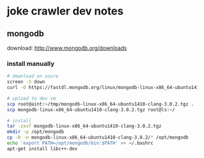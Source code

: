 # joke crawler dev notes

## mongodb

download: http://www.mongodb.org/downloads

### install manually
```bash
# download on azure
screen -S down
curl -O https://fastdl.mongodb.org/linux/mongodb-linux-x86_64-ubuntu1410-clang-3.0.2.tgz

# upload to dev vm
scp root@aint:~/tmp/mongodb-linux-x86_64-ubuntu1410-clang-3.0.2.tgz .
scp mongodb-linux-x86_64-ubuntu1410-clang-3.0.2.tgz root@ls:~/

# install
tar -zxvf mongodb-linux-x86_64-ubuntu1410-clang-3.0.2.tgz
mkdir -p /opt/mongodb
cp -R -n mongodb-linux-x86_64-ubuntu1410-clang-3.0.2/* /opt/mongodb
echo 'export PATH=/opt/mongodb/bin:$PATH' >> ~/.bashrc
apt-get install libc++-dev
```

